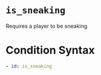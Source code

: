 # `is_sneaking`

Requires a player to be sneaking

# Condition Syntax
```yaml
- id: is_sneaking
```
